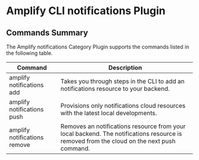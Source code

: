 # Amplify CLI notifications Plugin

## Commands Summary

The Amplify notifications Category Plugin supports the commands listed in the following table. 

| Command              | Description |
| --- | --- |
| amplify notifications add | Takes you through steps in the CLI to add an notifications resource to your backend.   |
| amplify notifications push | Provisions only notifications cloud resources with the latest local developments.  |
| amplify notifications remove | Removes an notifications resource from your local backend. The notifications resource is removed from the cloud on the next push command. |
